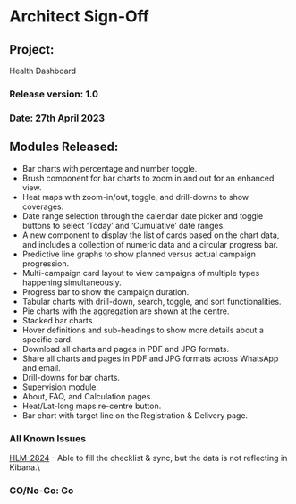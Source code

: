 # Architect Sign-Off

## Project:&#x20;

Health Dashboard

### Release version: 1.0&#x20;

### Date: 27th April 2023

## Modules Released:

* Bar charts with percentage and number toggle.
* Brush component for bar charts to zoom in and out for an enhanced view.
* Heat maps with zoom-in/out, toggle, and drill-downs to show coverages.
* Date range selection through the calendar date picker and toggle buttons to select ‘Today’ and ‘Cumulative’ date ranges.
* A new component to display the list of cards based on the chart data, and includes a collection of numeric data and a circular progress bar.
* Predictive line graphs to show planned versus actual campaign progression.
* Multi-campaign card layout to view campaigns of multiple types happening simultaneously.
* Progress bar to show the campaign duration.
* Tabular charts with drill-down, search, toggle, and sort functionalities.
* Pie charts with the aggregation are shown at the centre.
* Stacked bar charts.
* Hover definitions and sub-headings to show more details about a specific card.
* Download all charts and pages in PDF and JPG formats.
* Share all charts and pages in PDF and JPG formats across WhatsApp and email.
* Drill-downs for bar charts.
* Supervision module.
* About, FAQ, and Calculation pages.
* Heat/Lat-long maps re-centre button.
* Bar chart with target line on the Registration & Delivery page.

### All Known Issues

[HLM-2824](https://digit-discuss.atlassian.net/browse/HLM-2824) - Able to fill the checklist & sync, but the data is not reflecting in Kibana.\


### GO/No-Go: Go

